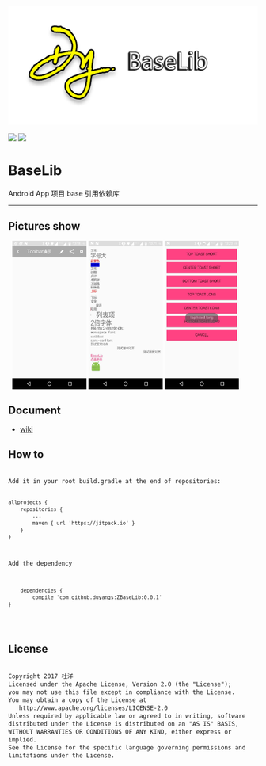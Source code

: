 <img src="image/dybaselib.jpg"/>

![](https://img.shields.io/badge/JitPack-0.0.1-brightgreen.svg)
![](https://img.shields.io/badge/API-15%2B-green.svg)

# BaseLib
Android App 项目 base 引用依赖库
***

<h2>Pictures show</h2>
<div >   
<img src="image/BaseToolbar.jpg" width = "150" height = "300" alt="BaseToolBar" align=center />

<img src="image/TextSpannableUtil.jpg" width = "150" height = "300" alt="TextSpannableUtil" align=center />

<img src="image/ToastUtil.jpg" width = "150" height = "300" alt="ToastUtil" align=center />
</div>

<h2>Document</h2>

- [wiki](https://github.com/duyangs/ZBaseLib/wiki)

<h2>How to</h2>
<pre><code>
Add it in your root build.gradle at the end of repositories:

	allprojects {
		repositories {
			...
			maven { url 'https://jitpack.io' }
		}
	}
    
Add the dependency

		dependencies {
	        compile 'com.github.duyangs:ZBaseLib:0.0.1'
	}
    
</code></pre>

<h2>License</h2>
<pre><code>
Copyright 2017 杜洋
Licensed under the Apache License, Version 2.0 (the "License");
you may not use this file except in compliance with the License.
You may obtain a copy of the License at
   http://www.apache.org/licenses/LICENSE-2.0
Unless required by applicable law or agreed to in writing, software
distributed under the License is distributed on an "AS IS" BASIS,
WITHOUT WARRANTIES OR CONDITIONS OF ANY KIND, either express or implied.
See the License for the specific language governing permissions and
limitations under the License.
<pre><code>
